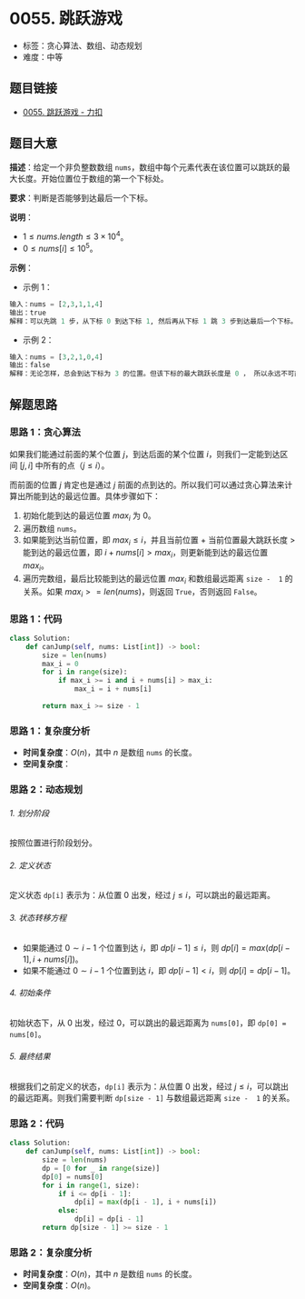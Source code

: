 # 0055. 跳跃游戏

- 标签：贪心算法、数组、动态规划
- 难度：中等

## 题目链接

- [0055. 跳跃游戏 - 力扣](https://leetcode.cn/problems/jump-game/)

## 题目大意

**描述**：给定一个非负整数数组 `nums`，数组中每个元素代表在该位置可以跳跃的最大长度。开始位置位于数组的第一个下标处。

**要求**：判断是否能够到达最后一个下标。

**说明**：

- $1 \le nums.length \le 3 \times 10^4$。
- $0 \le nums[i] \le 10^5$。

**示例**：

- 示例 1：

```python
输入：nums = [2,3,1,1,4]
输出：true
解释：可以先跳 1 步，从下标 0 到达下标 1, 然后再从下标 1 跳 3 步到达最后一个下标。
```

- 示例 2：

```python
输入：nums = [3,2,1,0,4]
输出：false
解释：无论怎样，总会到达下标为 3 的位置。但该下标的最大跳跃长度是 0 ， 所以永远不可能到达最后一个下标。
```

## 解题思路

### 思路 1：贪心算法

如果我们能通过前面的某个位置 $j$，到达后面的某个位置 $i$，则我们一定能到达区间 $[j, i]$ 中所有的点（$j \le i$）。

而前面的位置 $j$ 肯定也是通过 $j$ 前面的点到达的。所以我们可以通过贪心算法来计算出所能到达的最远位置。具体步骤如下：

1. 初始化能到达的最远位置 $max_i$ 为 $0$。
2. 遍历数组 `nums`。
3. 如果能到达当前位置，即 $max_i \le i$，并且当前位置 + 当前位置最大跳跃长度 > 能到达的最远位置，即 $i + nums[i] > max_i$，则更新能到达的最远位置 $max_i$。
4. 遍历完数组，最后比较能到达的最远位置 $max_i$ 和数组最远距离 `size -  1` 的关系。如果 $max_i >= len(nums)$，则返回 `True`，否则返回 `False`。

### 思路 1：代码

```python
class Solution:
    def canJump(self, nums: List[int]) -> bool:
        size = len(nums)
        max_i = 0
        for i in range(size):
            if max_i >= i and i + nums[i] > max_i:
                max_i = i + nums[i]
            
        return max_i >= size - 1
```

### 思路 1：复杂度分析

- **时间复杂度**：$O(n)$，其中 $n$ 是数组 `nums` 的长度。
- **空间复杂度**：

### 思路 2：动态规划

###### 1. 划分阶段

按照位置进行阶段划分。

###### 2. 定义状态

定义状态 `dp[i]` 表示为：从位置 $0$ 出发，经过 $j \le i$，可以跳出的最远距离。

###### 3. 状态转移方程

- 如果能通过 $0 \sim i - 1$ 个位置到达 $i$，即 $dp[i-1] \le i$，则 $dp[i] = max(dp[i-1], i + nums[i])$。
- 如果不能通过 $0 \sim i - 1$ 个位置到达 $i$，即 $dp[i - 1] < i$，则 $dp[i] = dp[i - 1]$。

###### 4. 初始条件

初始状态下，从 $0$ 出发，经过 $0$，可以跳出的最远距离为 `nums[0]`，即 `dp[0] = nums[0]`。

###### 5. 最终结果

根据我们之前定义的状态，`dp[i]` 表示为：从位置 $0$ 出发，经过 $j \le i$，可以跳出的最远距离。则我们需要判断 `dp[size - 1]` 与数组最远距离 `size -  1` 的关系。

### 思路 2：代码

```python
class Solution:
    def canJump(self, nums: List[int]) -> bool:
        size = len(nums)
        dp = [0 for _ in range(size)]
        dp[0] = nums[0]
        for i in range(1, size):
            if i <= dp[i - 1]:
                dp[i] = max(dp[i - 1], i + nums[i])
            else:
                dp[i] = dp[i - 1]
        return dp[size - 1] >= size - 1
```

### 思路 2：复杂度分析

- **时间复杂度**：$O(n)$，其中 $n$ 是数组 `nums` 的长度。
- **空间复杂度**：$O(n)$。

